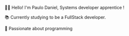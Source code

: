 👨‍💻 Hello! I'm Paulo Daniel, Systems developer apprentice !

📚 Currently studying to be a FullStack developer.

🔭 Passionate about programming
